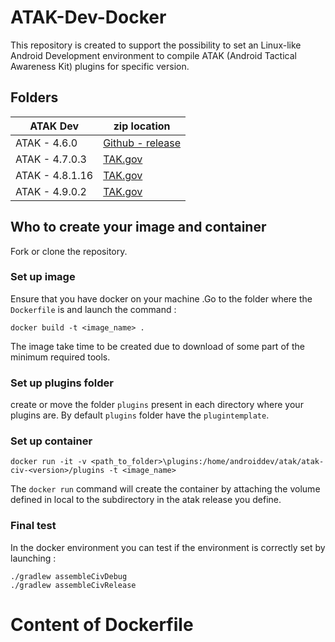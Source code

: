 # ATAK-Dev-Docker

This repository is created to support the possibility to set an Linux-like Android Development environment to compile ATAK (Android Tactical Awareness Kit) plugins for specific version.

## Folders

| ATAK Dev | zip location |
|--- | --- |
| ATAK - 4.6.0 | [Github - release](https://github.com/deptofdefense/AndroidTacticalAssaultKit-CIV/releases/download/4.6.0.5/atak-civ-sdk-4.6.0.5.zip) |
| ATAK - 4.7.0.3 | [TAK.gov](https://tak.gov/rails/active_storage/blobs/redirect/eyJfcmFpbHMiOnsibWVzc2FnZSI6IkJBaHBBcEFuIiwiZXhwIjpudWxsLCJwdXIiOiJibG9iX2lkIn19--b2f99f60cf208fcb0c001c9ddda4cd46a57e9616/ATAK-CIV-4.7.0.3-SDK.zip)
| ATAK - 4.8.1.16 | [TAK.gov](https://tak.gov/rails/active_storage/blobs/redirect/eyJfcmFpbHMiOnsibWVzc2FnZSI6IkJBaHBBdmhSIiwiZXhwIjpudWxsLCJwdXIiOiJibG9iX2lkIn19--4074e8845344c8e322b37b25ec63ba6e2ec3a58c/ATAK_CIV_4.8.1.16_SDK.zip)
| ATAK - 4.9.0.2 | [TAK.gov](https://tak.gov/rails/active_storage/blobs/redirect/eyJfcmFpbHMiOnsibWVzc2FnZSI6IkJBaHBBdnMrIiwiZXhwIjpudWxsLCJwdXIiOiJibG9iX2lkIn19--9bf6e3127e708122318c37b3826caf214a89d45f/ATAK_CIV_4.9.0_SDK_5530E38.zip)

## Who to create your image and container

Fork or clone the repository.

### Set up image
Ensure that you have docker on your machine .Go to the folder where the `Dockerfile` is and launch the command :

```console
docker build -t <image_name> .
```

The image take time to be created due to download of some part of the minimum required tools.

### Set up plugins folder

create or move  the folder `plugins` present in each directory where your plugins are. By default `plugins` folder have the `plugintemplate`.

### Set up container

```console
docker run -it -v <path_to_folder>\plugins:/home/androiddev/atak/atak-civ-<version>/plugins -t <image_name>
```

The `docker run` command will create the container by attaching the volume defined in local to the subdirectory in the atak release you define.

### Final test
In the docker environment you can test if the environment is correctly set by launching :

```console
./gradlew assembleCivDebug
./gradlew assembleCivRelease
 ```

# Content of Dockerfile
